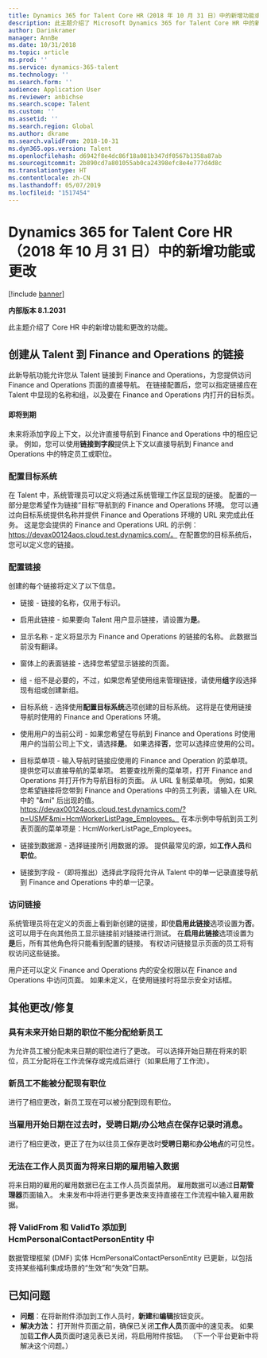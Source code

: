 ```yaml
---
title: Dynamics 365 for Talent Core HR（2018 年 10 月 31 日）中的新增功能或更改
description: 此主题介绍了 Microsoft Dynamics 365 for Talent Core HR 中的新增功能和更改的功能。
author: Darinkramer
manager: AnnBe
ms.date: 10/31/2018
ms.topic: article
ms.prod: ''
ms.service: dynamics-365-talent
ms.technology: ''
ms.search.form: ''
audience: Application User
ms.reviewer: anbichse
ms.search.scope: Talent
ms.custom: ''
ms.assetid: ''
ms.search.region: Global
ms.author: dkrame
ms.search.validFrom: 2018-10-31
ms.dyn365.ops.version: Talent
ms.openlocfilehash: d6942f8e4dc86f18a081b347df0567b1358a87ab
ms.sourcegitcommit: 2b890cd7a801055ab0ca24398efc8e4e777d4d8c
ms.translationtype: HT
ms.contentlocale: zh-CN
ms.lasthandoff: 05/07/2019
ms.locfileid: "1517454"
---
```

# <a name="whats-new-or-changed-in-dynamics-365-for-talent-core-hr-october-31-2018"></a>Dynamics 365 for Talent Core HR（2018 年 10 月 31 日）中的新增功能或更改

[!include [banner](includes/banner.md)]

**内部版本 8.1.2031**

此主题介绍了 Core HR 中的新增功能和更改的功能。

## <a name="create-links-from-talent-to-finance-and-operations"></a>创建从 Talent 到 Finance and Operations 的链接
此新导航功能允许您从 Talent 链接到 Finance and Operations，为您提供访问 Finance and Operations 页面的直接导航。 在链接配置后，您可以指定链接应在 Talent 中显现的名称和组，以及要在 Finance and Operations 内打开的目标页。

#### <a name="coming-soon"></a>即将到期
未来将添加字段上下文，以允许直接导航到 Finance and Operations 中的相应记录。 例如，您可以使用**链接到字段**提供上下文以直接导航到 Finance and Operations 中的特定员工或职位。

### <a name="configure-target-systems"></a>配置目标系统

在 Talent 中，系统管理员可以定义将通过系统管理工作区显现的链接。 配置的一部分是您希望作为链接“目标”导航到的 Finance and Operations 环境。 您可以通过向目标系统提供名称并提供 Finance and Operations 环境的 URL 来完成此任务。 这是您会提供的 Finance and Operations URL 的示例：https://devax00124aos.cloud.test.dynamics.com/。 在配置您的目标系统后，您可以定义您的链接。

### <a name="configure-links"></a>配置链接

创建的每个链接将定义了以下信息。

- 链接 - 链接的名称，仅用于标识。

- 启用此链接 - 如果要向 Talent 用户显示链接，请设置为**是**。

- 显示名称 - 定义将显示为 Finance and Operations 的链接的名称。 此数据当前没有翻译。

- 窗体上的表面链接 - 选择您希望显示链接的页面。

- 组 - 组不是必要的，不过，如果您希望使用组来管理链接，请使用**组**字段选择现有组或创建新组。

- 目标系统 - 选择使用**配置目标系统**选项创建的目标系统。 这将是在使用链接导航时使用的 Finance and Operations 环境。

- 使用用户的当前公司 - 如果您希望在导航到 Finance and Operations 时使用用户的当前公司上下文，请选择**是**。 如果选择**否**，您可以选择应使用的公司。

- 目标菜单项 - 输入导航时链接应使用的 Finance and Operation 的菜单项。 提供您可以直接导航的菜单项。 若要查找所需的菜单项，打开 Finance and Operations 并打开作为导航目标的页面。 从 URL 复制菜单项。 例如，如果您希望链接将您带到 Finance and Operations 中的员工列表，请输入在 URL 中的 "&mi" 后出现的值。 https://devax00124aos.cloud.test.dynamics.com/?p=USMF&mi=HcmWorkerListPage_Employees。 在本示例中导航到员工列表页面的菜单项是：HcmWorkerListPage_Employees。

- 链接到数据源 - 选择链接所引用数据的源。 提供最常见的源，如**工作人员**和**职位**。

- 链接到字段 -（即将推出）选择此字段将允许从 Talent 中的单一记录直接导航到 Finance and Operations 中的单一记录。

### <a name="access-to-links"></a>访问链接

系统管理员将在定义的页面上看到新创建的链接，即使**启用此链接**选项设置为**否**。 这可以用于在向其他员工显示链接前对链接进行测试。 在**启用此链接**选项设置为**是**后，所有其他角色将只能看到配置的链接。 有权访问链接显示页面的员工将有权访问这些链接。

用户还可以定义 Finance and Operations 内的安全权限以在 Finance and Operations 中访问页面。 如果未定义，在使用链接时将显示安全对话框。


## <a name="other-changesfixes"></a>其他更改/修复

### <a name="positions-with-a-future-start-date-cannot-be-assigned-to-a-new-employee"></a>具有未来开始日期的职位不能分配给新员工

为允许员工被分配未来日期的职位进行了更改。 可以选择开始日期在将来的职位，员工分配将在工作流保存或完成后进行（如果启用了工作流）。

### <a name="new-employee-cannot-be-assigned-existing-position"></a>新员工不能被分配现有职位

进行了相应更改，新员工现在可以被分配到现有职位。

### <a name="seniority-dateoffice-location-disappears-when-the-employment-start-date-is-in-the-past-and-the-record-is-saved"></a>当雇用开始日期在过去时，受聘日期/办公地点在保存记录时消息。

进行了相应更改，更正了在为以往员工保存更改时**受聘日期**和**办公地点**的可见性。

### <a name="cant-enter-data-for-future-dated-employments-on-the-worker-page"></a>无法在工作人员页面为将来日期的雇用输入数据

将来日期的雇用的雇用数据已在主工作人员页面禁用。 雇用数据可以通过**日期管理器**页面输入。 未来发布中将进行更多更改来支持直接在工作流程中输入雇用数据。

### <a name="add-validfrom-and-validto-to-hcmpersonalcontactpersonentity"></a>将 ValidFrom 和 ValidTo 添加到 HcmPersonalContactPersonEntity 中

数据管理框架 (DMF) 实体 HcmPersonalContactPersonEntity 已更新，以包括支持某些福利集成场景的“生效”和“失效”日期。 

## <a name="known-issue"></a>已知问题
- **问题**：在将新附件添加到工作人员时，**新建**和**编辑**按钮变灰。 
- **解决方法：** 打开附件页面之前，确保已关闭**工作人员**页面中的速见表。 如果加载**工作人员**页面时速见表已关闭，将启用附件按钮。 （下一个平台更新中将解决这个问题。）
